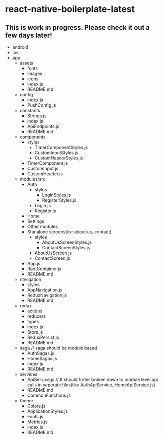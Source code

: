 # react-native-boilerplate-latest

## This is work in progress. Please check it out a few days later!

- android
- ios
- app
  - assets
    - fonts
    - images
    - icons
    - index.js
    - README.md
  - config
    - index.js
    - PushConfig.js
  - constants
    - Strings.js
    - index.js
    - ApiEndpoints.js
    - README.md
  - components
    - styles
      - TimerComponentStyles.js
      - CustomInputStyles.js
      - CustomHeaderStyles.js
    - TimerComponent.js
    - CustomInput.js
    - CustomHeader.js
  - modules/src
    - Auth
      - styles
        - LoginStyles.js
        - RegisterStyles.js
      - Login.js
      - Register.js
    - Home
    - Settings
    - Other modules
    - Stanalone screens(ex: about us, contact)
      - styles
        - AboutUsScreenStyles.js
        - ContactScreenStyles.js
      - AboutUsScreen.js
      - ContactScreen.js
    - App.js
    - RootContainer.js
    - README.md
  - navigation
    - styles
    - AppNavigation.js
    - ReduxNavigation.js
    - README.md
  - redux 
    - actions
    - reducers
    - types
    - index.js
    - Store.js
    - ReduxPersist.js
    - README.md
  - saga // saga should be module based
    - AuthSagas.js 
    - HomeSagas.js
    - index.js
    - README.md
  - services
    - ApiService.js // It should furter broken down to module level api calls in seperate files(like AuthApiService, HomeApiService.js)
    - README.md
    - CommonFunctions.js
  - theme
    - Colors.js
    - ApplicationStyles.js
    - Fonts.js
    - Metrics.js
    - index.js
    - README.md